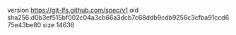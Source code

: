 version https://git-lfs.github.com/spec/v1
oid sha256:d0b3ef515bf002c04a3cb66a3dcb7c68ddb9cdb9256c3cfba91ccd675e43be80
size 14636
